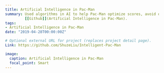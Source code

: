 ```yaml
---
title: Artificial Intelligence in Pac-Man
summary: Used algorithms in AI to help Pac-Man optimize scores, avoid or hunt ghosts, and infer ghost positions. 
         [[Github]](Artificial Intelligence in Pac-Man).
tags:
- Artificial Intelligence in Pac-Man
date: "2019-04-28T00:00:00Z"

# Optional external URL for project (replaces project detail page).
Link: https://github.com/ShuzeLiu/Intelligent-Pac-Man

image:
  caption: Artificial Intelligence in Pac-Man
  focal_point: Smart
---
```

